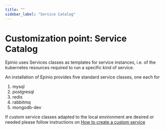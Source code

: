 ```yaml
---
title: ""
sidebar_label: "Service Catalog"
---
```


<head>
  <link rel="canonical" href="https://docs.epinio.io/references/customization/catalog"/>
</head>

# Customization point: Service Catalog

Epinio uses Services classes as templates for service instances, i.e. of the kubernetes
resources required to run a specific kind of service.

An installation of Epinio provides five standard service classes, one each for

  1. mysql
  2. postgresql
  3. redis
  4. rabbitmq
  5. mongodb-dev

If custom service classes adapted to the local environment are desired or needed please
follow instructions on
[How to create a custom service](../../howtos/customization/create_custom_service.md)
